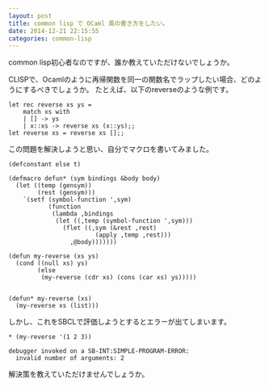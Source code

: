 ```yaml
---
layout: post
title: common lisp で OCaml 風の書き方をしたい。
date: 2014-12-21 22:15:55
categories: common-lisp
---
```

<!-- {% raw %} -->
<p>common lisp初心者なのですが、誰か教えていただけないでしょうか。</p>

<p>CLISPで、Ocamlのように再帰関数を同一の関数名でラップしたい場合、どのようにするべきでしょうか。
たとえば、以下のreverseのような例です。</p>

<pre><code>let rec reverse xs ys =
    match xs with
    | [] -&gt; ys
    | x::xs -&gt; reverse xs (x::ys);;
let reverse xs = reverse xs [];;
</code></pre>

<p>この問題を解決しようと思い、自分でマクロを書いてみました。</p>

<pre><code>(defconstant else t)

(defmacro defun* (sym bindings &amp;body body)
  (let ((temp (gensym))
        (rest (gensym)))
    `(setf (symbol-function ',sym)
           (function
            (lambda ,bindings
             (let ((,temp (symbol-function ',sym)))
               (flet ((,sym (&amp;rest ,rest)
                        (apply ,temp ,rest)))
                 ,@body)))))))

(defun my-reverse (xs ys)
  (cond ((null xs) ys)
        (else
         (my-reverse (cdr xs) (cons (car xs) ys)))))


(defun* my-reverse (xs)
  (my-reverse xs (list)))
</code></pre>

<p>しかし、これをSBCLで評価しようとするとエラーが出てしまいます。</p>

<pre><code>* (my-reverse '(1 2 3))

debugger invoked on a SB-INT:SIMPLE-PROGRAM-ERROR:
  invalid number of arguments: 2
</code></pre>

<p>解決策を教えていただけませんでしょうか。</p>
<!-- {% endraw %} -->
